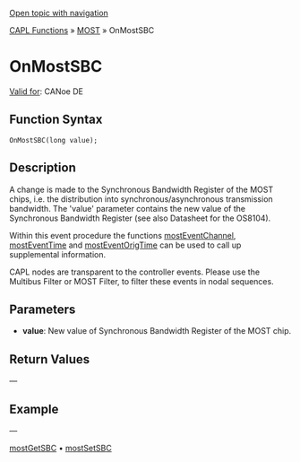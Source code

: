 [Open topic with navigation](../../../../../CANoeDEFamily.htm#Topics/CAPLFunctions/MOST/EventProcedures/CAPLfunctionOnMOSTSBC.md)

[CAPL Functions](../../CAPLfunctions.md) » [MOST](../CAPLfunctionsMOSTOverview.md) » OnMostSBC

# OnMostSBC

[Valid for](../../../Shared/FeatureAvailability.md):  CANoe DE

## Function Syntax

`OnMostSBC(long value);`

## Description

A change is made to the Synchronous Bandwidth Register of the MOST chips, i.e. the distribution into synchronous/asynchronous transmission bandwidth. The 'value' parameter contains the new value of the Synchronous Bandwidth Register (see also Datasheet for the OS8104).

Within this event procedure the functions [mostEventChannel](../Functions/CAPLfunctionMOSTEvent.md), [mostEventTime](../Functions/CAPLfunctionMOSTEvent.md) and [mostEventOrigTime](../Functions/CAPLfunctionMOSTEvent.md) can be used to call up supplemental information.

CAPL nodes are transparent to the controller events. Please use the Multibus Filter or MOST Filter, to filter these events in nodal sequences.

## Parameters

- **value**: New value of Synchronous Bandwidth Register of the MOST chip.

## Return Values

—

## Example

—

[mostGetSBC](../Functions/CAPLfunctionMOSTGetSBC.md) • [mostSetSBC](../Functions/CAPLfunctionMOSTSetSBC.md)
